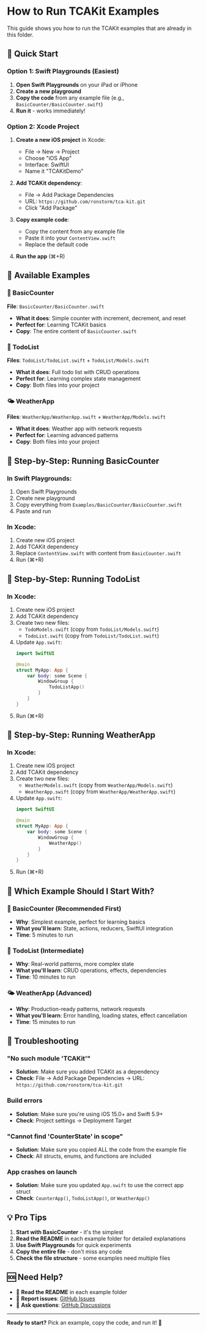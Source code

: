 # How to Run TCAKit Examples

This guide shows you how to run the TCAKit examples that are already in this folder.

## 🚀 Quick Start

### Option 1: Swift Playgrounds (Easiest)

1. **Open Swift Playgrounds** on your iPad or iPhone
2. **Create a new playground**
3. **Copy the code** from any example file (e.g., `BasicCounter/BasicCounter.swift`)
4. **Run it** - works immediately!

### Option 2: Xcode Project

1. **Create a new iOS project** in Xcode:
   - File → New → Project
   - Choose "iOS App"
   - Interface: SwiftUI
   - Name it "TCAKitDemo"

2. **Add TCAKit dependency**:
   - File → Add Package Dependencies
   - URL: `https://github.com/ronstorm/tca-kit.git`
   - Click "Add Package"

3. **Copy example code**:
   - Copy the content from any example file
   - Paste it into your `ContentView.swift`
   - Replace the default code

4. **Run the app** (⌘+R)

## 📱 Available Examples

### 🎯 BasicCounter
**File**: `BasicCounter/BasicCounter.swift`
- **What it does**: Simple counter with increment, decrement, and reset
- **Perfect for**: Learning TCAKit basics
- **Copy**: The entire content of `BasicCounter.swift`

### 📝 TodoList
**Files**: `TodoList/TodoList.swift` + `TodoList/Models.swift`
- **What it does**: Full todo list with CRUD operations
- **Perfect for**: Learning complex state management
- **Copy**: Both files into your project

### 🌤️ WeatherApp
**Files**: `WeatherApp/WeatherApp.swift` + `WeatherApp/Models.swift`
- **What it does**: Weather app with network requests
- **Perfect for**: Learning advanced patterns
- **Copy**: Both files into your project

## 🔧 Step-by-Step: Running BasicCounter

### In Swift Playgrounds:
1. Open Swift Playgrounds
2. Create new playground
3. Copy everything from `Examples/BasicCounter/BasicCounter.swift`
4. Paste and run

### In Xcode:
1. Create new iOS project
2. Add TCAKit dependency
3. Replace `ContentView.swift` with content from `BasicCounter.swift`
4. Run (⌘+R)

## 🔧 Step-by-Step: Running TodoList

### In Xcode:
1. Create new iOS project
2. Add TCAKit dependency
3. Create two new files:
   - `TodoModels.swift` (copy from `TodoList/Models.swift`)
   - `TodoList.swift` (copy from `TodoList/TodoList.swift`)
4. Update `App.swift`:
   ```swift
   import SwiftUI
   
   @main
   struct MyApp: App {
       var body: some Scene {
           WindowGroup {
               TodoListApp()
           }
       }
   }
   ```
5. Run (⌘+R)

## 🔧 Step-by-Step: Running WeatherApp

### In Xcode:
1. Create new iOS project
2. Add TCAKit dependency
3. Create two new files:
   - `WeatherModels.swift` (copy from `WeatherApp/Models.swift`)
   - `WeatherApp.swift` (copy from `WeatherApp/WeatherApp.swift`)
4. Update `App.swift`:
   ```swift
   import SwiftUI
   
   @main
   struct MyApp: App {
       var body: some Scene {
           WindowGroup {
               WeatherApp()
           }
       }
   }
   ```
5. Run (⌘+R)

## 🎯 Which Example Should I Start With?

### 🎯 **BasicCounter** (Recommended First)
- **Why**: Simplest example, perfect for learning basics
- **What you'll learn**: State, actions, reducers, SwiftUI integration
- **Time**: 5 minutes to run

### 📝 **TodoList** (Intermediate)
- **Why**: Real-world patterns, more complex state
- **What you'll learn**: CRUD operations, effects, dependencies
- **Time**: 10 minutes to run

### 🌤️ **WeatherApp** (Advanced)
- **Why**: Production-ready patterns, network requests
- **What you'll learn**: Error handling, loading states, effect cancellation
- **Time**: 15 minutes to run

## 🚨 Troubleshooting

### "No such module 'TCAKit'"
- **Solution**: Make sure you added TCAKit as a dependency
- **Check**: File → Add Package Dependencies → URL: `https://github.com/ronstorm/tca-kit.git`

### Build errors
- **Solution**: Make sure you're using iOS 15.0+ and Swift 5.9+
- **Check**: Project settings → Deployment Target

### "Cannot find 'CounterState' in scope"
- **Solution**: Make sure you copied ALL the code from the example file
- **Check**: All structs, enums, and functions are included

### App crashes on launch
- **Solution**: Make sure you updated `App.swift` to use the correct app struct
- **Check**: `CounterApp()`, `TodoListApp()`, or `WeatherApp()`

## 💡 Pro Tips

1. **Start with BasicCounter** - it's the simplest
2. **Read the README** in each example folder for detailed explanations
3. **Use Swift Playgrounds** for quick experiments
4. **Copy the entire file** - don't miss any code
5. **Check the file structure** - some examples need multiple files

## 🆘 Need Help?

- 📖 **Read the README** in each example folder
- 🐛 **Report issues**: [GitHub Issues](https://github.com/ronstorm/tca-kit/issues)
- 💬 **Ask questions**: [GitHub Discussions](https://github.com/ronstorm/tca-kit/discussions)

---

**Ready to start?** Pick an example, copy the code, and run it! 🚀
